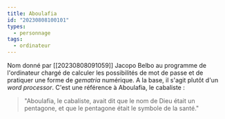 ```yaml
---
title: Aboulafia
id: "20230808100101"
types:
  - personnage
tags:
  - ordinateur
---
```


Nom donné par [[20230808091059]] Jacopo Belbo au programme de l'ordinateur chargé de calculer les possibilités de mot de passe et de pratiquer une forme de *gematria* numérique. A la base, il s'agit plutôt d'un *word processor*.
C'est une référence à Aboulafia, le cabaliste :
>"Aboulafia, le cabaliste, avait dit que le nom de Dieu était un pentagone, et que le pentagone était le symbole de la santé."